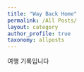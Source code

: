 ```yaml
---
title: "Way Back Home"
permalink: /All Posts/
layout: category
author_profile: true
taxonomy: allposts
---
```


여행 기록입니다

